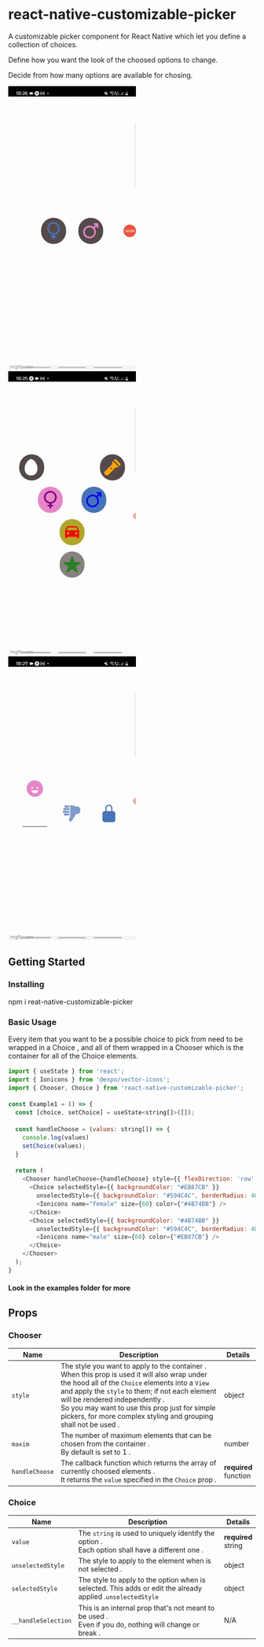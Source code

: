 # react-native-customizable-picker


A customizable picker component for React Native which let you define a collection of choices.

Define how you want the look of the choosed options to change.

Decide from how many options are available for chosing.

![Example 1](./Example1.gif) ![Example2](./Example2.gif) ![Example3](./Example3.gif)


## Getting Started

### Installing


npm i reat-native-customizable-picker


### Basic Usage

Every item that you want to be a possible choice to pick from need to be wrapped in a Choice ,
and all of them wrapped in a Chooser which is the container for all of the Choice elements.

```js
import { useState } from 'react';
import { Ionicons } from '@expo/vector-icons';
import { Chooser, Choice } from 'react-native-customizable-picker';

const Example1 = () => {
  const [choice, setChoice] = useState<string[]>([]);

  const handleChoose = (values: string[]) => {
    console.log(values)
    setChoice(values);
  }

  return (
    <Chooser handleChoose={handleChoose} style={{ flexDirection: 'row' }}>
      <Choice selectedStyle={{ backgroundColor: "#EB87CB" }}
        unselectedStyle={{ backgroundColor: "#594C4C", borderRadius: 40, padding: 10, marginHorizontal: 20 }} value="female">
        <Ionicons name="female" size={60} color={"#4B74BB"} />
      </Choice>
      <Choice selectedStyle={{ backgroundColor: "#4B74BB" }}
        unselectedStyle={{ backgroundColor: "#594C4C", borderRadius: 40, padding: 10, marginHorizontal: 20 }} value="male" >
        <Ionicons name="male" size={60} color={"#EB87CB"} />
      </Choice>
    </Chooser>
  );
}
```

#### Look in the examples folder for more                                                                                                   


## Props

### Chooser


| Name                                            | Description                                                                                                                                                                                                                                                                                                                                                                                                                                                                                             | Details                  |
| ----------------------------------------------- | ------------------------------------------------------------------------------------------------------------------------------------------------------------------------------------------------------------------------------------------------------------------------------------------------------------------------------------------------------------------------------------------------------------------------------------------------------------------------------------------------------- | ------------------------ |
| `style`                                 | The style you want to apply to the container .<br> When this prop is used it will also wrap under the hood all of the `Choice` elements into a `View` and apply the `style` to them; if not each element will be rendered independently .<br> So you may want to use this prop just for simple pickers, for more complex styling and grouping shall not be used .                                                                                                                                                                                                                                                                                                                                                                                                                                                                  | object |
| `maxim`                                         | The number of maximum elements that can be chosen from the container .<br> By default is set to 1 .                                    | number    |
| `handleChoose`                                   |The callback function which returns the array of currently choosed elements . <br> It returns the `value` specified in the `Choice` prop .                                                                                                                                                                                                                                                                                                        | **required**<br>function                   |




### Choice


| Name                                            | Description                                                                                                                                                                                                                                                                                                                                                                                                                                                                                             | Details                  |
| ----------------------------------------------- | ------------------------------------------------------------------------------------------------------------------------------------------------------------------------------------------------------------------------------------------------------------------------------------------------------------------------------------------------------------------------------------------------------------------------------------------------------------------------------------------------------- | ------------------------ |
| `value`                                 | The `string` is used to uniquely identify the option . <br> Each option shall have a different one .                                                                                                                                                                                                                                                                                                                                                                                                                                                                  | **required**<br>string |
| `unselectedStyle`                                         | The style to apply to the element when is not selected .                                    | object    |
| `selectedStyle`                                   |The style to apply to the option when is selected. This adds or edit the already applied .`unselectedStyle`                                                                                                                                                                                                                                                                                                         | object                   |
| `__handleSelection`                                 | This is an internal prop that's not meant to be used . <br> Even if you do, nothing will change or break .                                                                                                                                                                                                                                                                                                                                                                                                                                                                  | N/A |
